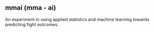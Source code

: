 ## mmai (mma - ai)
An experiment in using applied statistics and machine learning towards predicting fight outcomes.





